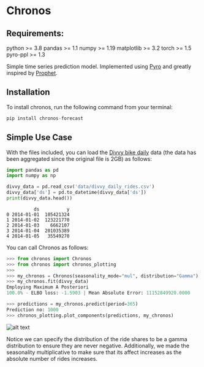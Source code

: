 # Chronos

## Requirements:
python >= 3.8
pandas >= 1.1
numpy >= 1.19
matplotlib >= 3.2
torch >= 1.5
pyro-ppl >= 1.3


Simple time series prediction model. Implemented using <a href="https://pyro.ai/" target="_blank">Pyro</a> and greatly inspired by <a href="https://facebook.github.io/prophet/" target="_blank">Prophet</a>.

## Installation

To install chronos, run the following command from your terminal:
```python
pip install chronos-forecast
```

## Simple Use Case

With the files included, you can load the [Divvy bike daily](https://www.kaggle.com/yingwurenjian/chicago-divvy-bicycle-sharing-data?select=data.csv) data (the data has been aggregated since the original file is 2GB) as follows:

```python
import pandas as pd
import numpy as np

divvy_data = pd.read_csv('data/divvy_daily_rides.csv')
divvy_data['ds'] = pd.to_datetime(divvy_data['ds'])
print(divvy_data.head())
```
```
          ds          y
0 2014-01-01  105421324
1 2014-01-02  123221770
2 2014-01-03    6662107
3 2014-01-04  201035389
4 2014-01-05   35549270
```

You can call Chronos as follows:

```python
>>> from chronos import Chronos
>>> from chronos import chronos_plotting
>>>
>>> my_chronos = Chronos(seasonality_mode="mul", distribution="Gamma")
>>> my_chronos.fit(divvy_data)
Employing Maximum A Posteriori
100.0% - ELBO loss: -1.5903 | Mean Absolute Error: 11152849920.0000

>>> predictions = my_chronos.predict(period=365)
Prediction no: 1000
>>> chronos_plotting.plot_components(predictions, my_chronos)
```

![alt text](images/Divvy_components.png)

Notice we can specify the distribution of the ride shares to be a gamma distribution to ensure they are never negative. Additionally, we made the seasonality multiplicative to make sure that its affect increases as the absolute number of
rides increases.

